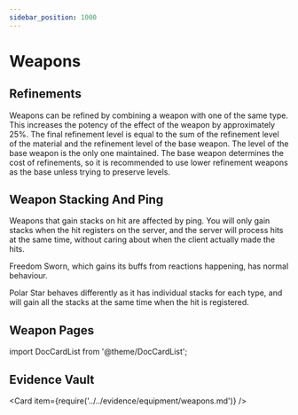 ```yaml
---
sidebar_position: 1000
---
```


# Weapons

## Refinements

Weapons can be refined by combining a weapon with one of the same type. This increases the potency of the effect of the weapon by approximately 25%. The final refinement level is equal to the sum of the refinement level of the material and the refinement level of the base weapon. The level of the base weapon is the only one maintained. The base weapon determines the cost of refinements, so it is recommended to use lower refinement weapons as the base unless trying to preserve levels.

## Weapon Stacking And Ping

Weapons that gain stacks on hit are affected by ping. You will only gain stacks when the hit registers on the server, and the server will process hits at the same time, without caring about when the client actually made the hits.

Freedom Sworn, which gains its buffs from reactions happening, has normal behaviour.

Polar Star behaves differently as it has individual stacks for each type, and will gain all the stacks at the same time when the hit is registered.

## Weapon Pages

import DocCardList from '@theme/DocCardList';

<DocCardList />

## Evidence Vault

<Card item={require('../../evidence/equipment/weapons.md')} />

